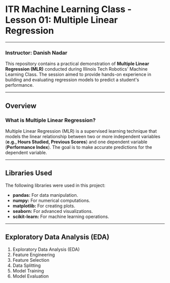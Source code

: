 # **ITR Machine Learning Class - Lesson 01: Multiple Linear Regression**

---

### **Instructor: Danish Nadar**

This repository contains a practical demonstration of **Multiple Linear Regression (MLR)** conducted during Illinois Tech Robotics' Machine Learning Class. The session aimed to provide hands-on experience in building and evaluating regression models to predict a student's performance.

---

## **Overview**
### **What is Multiple Linear Regression?**
Multiple Linear Regression (MLR) is a supervised learning technique that models the linear relationship between two or more independent variables (**e.g., Hours Studied, Previous Scores**) and one dependent variable (**Performance Index**). The goal is to make accurate predictions for the dependent variable.

---

## **Libraries Used**
The following libraries were used in this project:

- **pandas:** For data manipulation.
- **numpy:** For numerical computations.
- **matplotlib:** For creating plots.
- **seaborn:** For advanced visualizations.
- **scikit-learn:** For machine learning operations.

---

## **Exploratory Data Analysis (EDA)**
1. Exploratory Data Analysis (EDA)
2. Feature Engineering
3. Feature Selection
4. Data Splitting
5. Model Training
6. Model Evaluation
